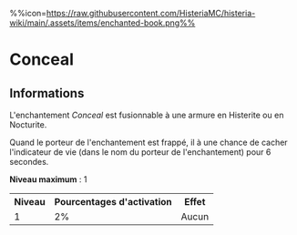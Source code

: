 %%icon=https://raw.githubusercontent.com/HisteriaMC/histeria-wiki/main/.assets/items/enchanted-book.png%%
# Conceal

## Informations 
L'enchantement *Conceal* est fusionnable à une armure en Histerite ou en Nocturite.

Quand le porteur de l'enchantement est frappé, il à une chance de cacher l'indicateur de vie (dans le nom du porteur de l'enchantement) pour 6 secondes.  

**Niveau maximum** : 1  

<table>
  <tr>
    <th>Niveau</th>
    <th>Pourcentages d'activation</th>
    <th>Effet</th>
  </tr>
  <tr>
    <td>1</td>
    <td>2%</td>
    <td>Aucun</td>
  </tr>
</table>
